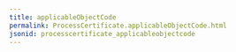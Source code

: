 ```yaml
---
title: applicableObjectCode
permalink: ProcessCertificate.applicableObjectCode.html
jsonid: processcertificate_applicableobjectcode
---
```

